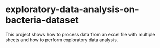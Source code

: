 # exploratory-data-analysis-on-bacteria-dataset
This project shows how to process data from an excel file with multiple sheets and how to perform exploratory data analysis.
